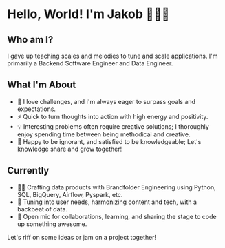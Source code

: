 # Hello, World! I'm Jakob 🎸👨‍💻

## Who am I?
I gave up teaching scales and melodies to tune and scale applications. I'm primarily a Backend Software Engineer and Data Engineer.

## What I'm About
- 🎯 I love challenges, and I'm always eager to surpass goals and expectations.
- ⚡ Quick to turn thoughts into action with high energy and positivity.
- 💡 Interesting problems often require creative solutions; I thoroughly enjoy spending time between being methodical and creative.
- 📖 Happy to be ignorant, and satisfied to be knowledgeable; Let's knowledge share and grow together!

## Currently
- 🧑‍🔧 Crafting data products with Brandfolder Engineering using Python, SQL, BigQuery, Airflow, Pyspark, etc.
- 🤝 Tuning into user needs, harmonizing content and tech, with a backbeat of data.
- 🎤 Open mic for collaborations, learning, and sharing the stage to code up something awesome.

Let's riff on some ideas or jam on a project together!
